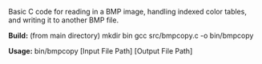 Basic C code for reading in a BMP image, handling indexed color tables, and
writing it to another BMP file.

<b>Build:</b>
(from main directory)
mkdir bin
gcc src/bmpcopy.c -o bin/bmpcopy

<b>Usage:</b>
bin/bmpcopy [Input File Path] [Output File Path]
